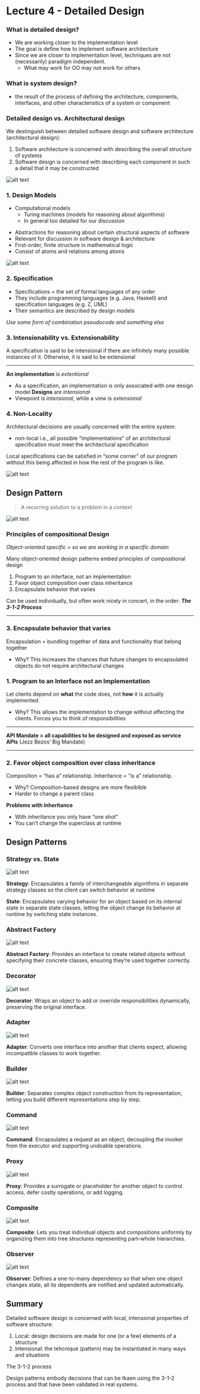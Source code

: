 # Lecture 4 - Detailed Design

### What is detailed design?
* We are working closer to the implementation level
* The goal is define how to implement software architecture
* Since we are closer to implementation level, techniques are not (necessarily) paradigm independent.
  * What may work for OO may not work for others

### What is system design?
* the result of the process of defining the architecture, components, interfaces, and other characteristics of a system or component

### Detailed design vs. Architectural design

We destinguish between detailed software design and software architecture (architectural design):
  1. Software architecture is concerned with describing the overall structure of systems
  2. Software design is concerned with describing each component in such a detail that it may be constructed

![alt text](images/continuum.png)

### 1. Design Models
* Computational models
  * Turing machines (models for reasoning about algorithms)
  * In general too detailed for our discussion
- Abstractions for reasoning about certain structural aspects of software
- Relevant for discussion in software design & architecture
- First-order, finite structure in mathematical logic
- Consist of atoms and relations among atoms

![alt text](images/dm.png)

### 2. Specification

- Specifications = the set of formal languages of any order
- They include programming languages (e.g. Java, Haskell) and specification languages (e.g. Z, UML)
- Their semantics are described by design models

*Use some form of combination pseudocode and something else*

### 3. Intensionability vs. Extensionability

A specification is said to be intensional if there are infinitely many possible instances of it. Otherwise, it is said to be extensional

---

**An implementation** is *extentional*
* As a specification, an implementation is only associated with one design model
**Designs** are *intensional*
* Viewpoint is *intensional*, while a view is *extensional*


### 4. Non-Locality

Architectural decisions are usually concerned with the entire system:

- non-local i.e., all possible “implementations” of an architectural specification must meet the architectural specification

Local specifications can be satisfied in “some corner” of our program without this being affected in how the rest of the program is like.

![alt text](images/intenexten.png)

## Design Pattern

> A recurring solution to a problem in a context

![alt text](images/dp.png)

### Principles of compositional Design

*Object-oriented specific = so we are working in a specific domain*

Many object-oriented design patterns embed principles of compositional design

1. Program to an interface, not an implementation
2. Favor object composition over class inheritance
3. Encapsulate behavior that varies

Can be used individually, but often work nicely in concert, in the order: ***The 3-1-2 Process***

---

### 3. Encapsulate behavior that varies

Encapsulation = bundling together of data and functionality that belong together

- Why? This increases the chances that future changes to encapsulated objects do not require architectural changes

### 1. Program to an Interface not an Implementation

Let clients depend on **what** the code does, not **how** it is actually implemented.

- Why? This allows the implementation to change without affecting the clients. Forces you to think of responsibilities

---

**API Mandate = all capabilities to be designed and exposed as service APIs** (Jezz Bezos’ Big Mandate)

---

### 2. Favor object composition over class inheritance

Composition = “has a” relationship.
Inheritance = “is a” relationship.

- Why? Composition-based designs are more flexiblble
- Harder to change a parent class

**Problems with Inheritance**

- With inheritance you only have “one shot”
- You can’t change the superclass at runtime

## Design Patterns

### Strategy vs. State

![alt text](images/strategy.png)

**Strategy**: Encapsulates a family of interchangeable algorithms in separate strategy classes so the client can switch behavior at runtime

**State**: Encapsulates varying behavior for an object based on its internal state in separate state classes, letting the object change its behavior at runtime by switching state instances.



### Abstract Factory

![alt text](images/af.png)

**Abstract Factory**: Provides an interface to create related objects without specifying their concrete classes, ensuring they’re used together correctly.

### Decorator

![alt text](images/decorator.png)

**Decorator**: Wraps an object to add or override responsibilities dynamically, preserving the original interface.

### Adapter 

![alt text](images/facade.png)

**Adapter**: Converts one interface into another that clients expect, allowing incompatible classes to work together.

### Builder

![alt text](images/builder.png)

**Builder**: Separates complex object construction from its representation, letting you build different representations step by step.

### Command 

![alt text](images/command.png)

**Command**: Encapsulates a request as an object, decoupling the invoker from the executor and supporting undoable operations.

### Proxy

![alt text](images/proxy.png)

**Proxy**: Provides a surrogate or placeholder for another object to control access, defer costly operations, or add logging.

### Composite

![alt text](images/composite.png)

**Composite**: Lets you treat individual objects and compositions uniformly by organizing them into tree structures representing part–whole hierarchies.

### Observer

![alt text](images/observer.png)

**Observer**: Defines a one-to-many dependency so that when one object changes state, all its dependents are notified and updated automatically.

## Summary

Detailed software design is concerned with local, intensional properties of software structure:
1. Local: design decisions are made for one (or a few) elements of a structure
2. Intensional: the tehcnique (pattern) may be instantiated in many ways and situations

The 3-1-2 process

Design patterns embody decisions that can be tkaen using the 3-1-2 process and that have been validated in real systems.

